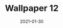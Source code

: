 ---
title: Wallpaper 12
description: Minimalistic mountains wallpaper
keyword: mountains, landscape, desktop, wallpaper, minimalistic, mountain
id: 12
variants: [dark, light, red]
license: CC BY-NC 4.0
license_url: https://creativecommons.org/licenses/by-nc/4.0/
date: 2021-01-30
---